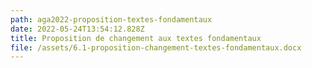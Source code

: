 ```yaml
---
path: aga2022-proposition-textes-fondamentaux
date: 2022-05-24T13:54:12.828Z
title: Proposition de changement aux textes fondamentaux
file: /assets/6.1-proposition-changement-textes-fondamentaux.docx
---
```

